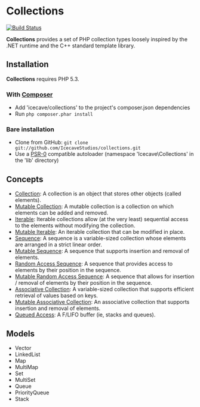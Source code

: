 # Collections

[![Build Status](https://secure.travis-ci.org/IcecaveStudios/collections.png)](http://travis-ci.org/IcecaveStudios/collections)

**Collections** provides a set of PHP collection types loosely inspired by the .NET runtime and the C++ standard template library.

## Installation

**Collections** requires PHP 5.3.

### With [Composer](http://getcomposer.org/)

* Add 'icecave/collections' to the project's composer.json dependencies
* Run `php composer.phar install`

### Bare installation

* Clone from GitHub: `git clone git://github.com/IcecaveStudios/collections.git`
* Use a [PSR-0](https://github.com/php-fig/fig-standards//IcecaveStudios/collections/blob/master/accepted/PSR-0.md)
  compatible autoloader (namespace 'Icecave\Collections' in the 'lib' directory)

## Concepts

* [Collection](/IcecaveStudios/collections/blob/master/lib/Icecave/Collections/ICollection.php): A collection is an object that stores other objects (called elements).
* [Mutable Collection](/IcecaveStudios/collections/blob/master/lib/Icecave/Collections/IMutableCollection.php): A mutable collection is a collection on which elements can be added and removed.
* [Iterable](/IcecaveStudios/collections/blob/master/lib/Icecave/Collections/IIterable.php): Iterable collections allow (at the very least) sequential access to the elements without modifying the collection.
* [Mutable Iterable](/IcecaveStudios/collections/blob/master/lib/Icecave/Collections/IMutableIterable.php): An iterable collection that can be modified in place.
* [Sequence](/IcecaveStudios/collections/blob/master/lib/Icecave/Collections/ISequence.php): A sequence is a variable-sized collection whose elements are arranged in a strict linear order.
* [Mutable Sequence](/IcecaveStudios/collections/blob/master/lib/Icecave/Collections/IMutableSequence.php): A sequence that supports insertion and removal of elements.
* [Random Access Sequence](/IcecaveStudios/collections/blob/master/lib/Icecave/Collections/IRandomAccess.php): A sequence that provides access to elements by their position in the sequence.
* [Mutable Random Access Sequence](/IcecaveStudios/collections/blob/master/lib/Icecave/Collections/IMutableRandomAccess.php): A sequence that allows for insertion / removal of elements by their position in the sequence.
* [Associative Collection](/IcecaveStudios/collections/blob/master/lib/Icecave/Collections/IAssociative.php): A variable-sized collection that supports efficient retrieval of values based on keys.
* [Mutable Associative Collection](/IcecaveStudios/collections/blob/master/lib/Icecave/Collections/IMutableAssociative.php): An associative collection that supports insertion and removal of elements.
* [Queued Access](/IcecaveStudios/collections/blob/master/lib/Icecave/Collections/IQueuedAccess.php): A F/LIFO buffer (ie, stacks and queues).

## Models

* Vector
* LinkedList
* Map
* MultiMap
* Set
* MultiSet
* Queue
* PriorityQueue
* Stack
